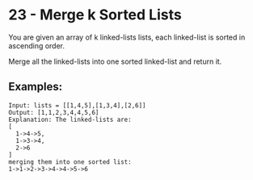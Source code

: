 # 23 - Merge k Sorted Lists
You are given an array of k linked-lists lists, each linked-list is sorted in ascending order.

Merge all the linked-lists into one sorted linked-list and return it.
## Examples:
```
Input: lists = [[1,4,5],[1,3,4],[2,6]]
Output: [1,1,2,3,4,4,5,6]
Explanation: The linked-lists are:
[
  1->4->5,
  1->3->4,
  2->6
]
merging them into one sorted list:
1->1->2->3->4->4->5->6
```